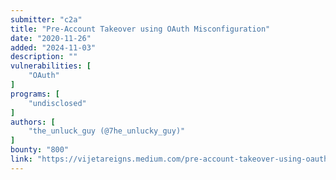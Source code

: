 ```yaml
---
submitter: "c2a"
title: "Pre-Account Takeover using OAuth Misconfiguration"
date: "2020-11-26"
added: "2024-11-03"
description: ""
vulnerabilities: [
    "OAuth"
]
programs: [
    "undisclosed"
]
authors: [
    "the_unluck_guy (@7he_unlucky_guy)"
]
bounty: "800"
link: "https://vijetareigns.medium.com/pre-account-takeover-using-oauth-misconfiguration-ebd32b80f3d3"
---
```




